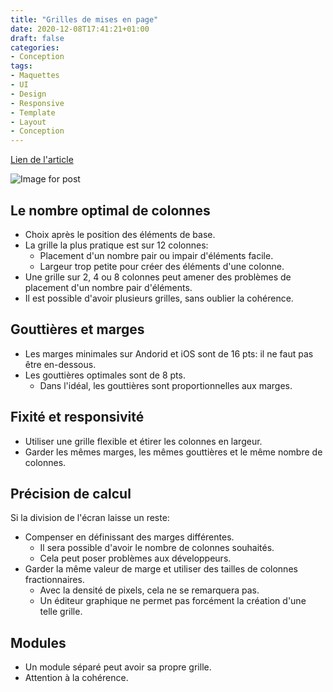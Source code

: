 ```yaml
---
title: "Grilles de mises en page"
date: 2020-12-08T17:41:21+01:00
draft: false
categories:
- Conception
tags:
- Maquettes
- UI 
- Design
- Responsive
- Template
- Layout
- Conception
---
```


[Lien de l'article](https://uxdesign.cc/digging-deep-in-layout-grids-in-mobile-app-design-ef07ace5b291)

![Image for post](https://miro.medium.com/max/2100/1*sBv_YjtE-lebopthC6UiMQ.gif)

## Le nombre optimal de colonnes

- Choix après le position des éléments de base.
- La grille la plus pratique est sur 12 colonnes:
  - Placement d'un nombre pair ou impair d'éléments facile.
  - Largeur trop petite pour créer des éléments d'une colonne.
- Une grille sur 2, 4 ou 8 colonnes peut amener des problèmes de placement d'un nombre pair d'éléments.
- Il est possible d'avoir plusieurs grilles, sans oublier la cohérence.

## Gouttières et marges

- Les marges minimales sur Andorid et iOS sont de 16 pts: il ne faut pas être en-dessous.
- Les gouttières optimales sont de 8 pts.
  - Dans l'idéal, les gouttières sont proportionnelles aux marges.

## Fixité et responsivité

- Utiliser une grille flexible et étirer les colonnes en largeur.
- Garder les mêmes marges, les mêmes gouttières et le même nombre de colonnes.

## Précision de calcul

Si la division de l'écran laisse un reste: 

- Compenser en définissant des marges différentes.
  - Il sera possible d'avoir le nombre de colonnes souhaités.
  - Cela peut poser problèmes aux développeurs.
- Garder la même valeur de marge et utiliser des tailles de colonnes fractionnaires.
  - Avec la densité de pixels, cela ne se remarquera pas.
  - Un éditeur graphique ne permet pas forcément la création d'une telle grille.

## Modules

- Un module séparé peut avoir sa propre grille.
- Attention à la cohérence.



